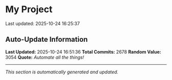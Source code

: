 # My Project


Last updated: 2025-10-24 16:25:37





























































































































































































































































































































































































































































































































































































































































































































































































































































































































































































































































































































































































































































































































































































































































































































































































































































































































































































































































































































































































































































































































































































































































































































































































































































































































































































































































































































































































































































































































































































































































































































































































## Auto-Update Information

**Last Updated:** 2025-10-24 16:51:36
**Total Commits:** 2678
**Random Value:** 3054
**Quote:** _Automate all the things!_

---
_This section is automatically generated and updated._